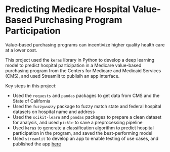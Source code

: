 # Predicting Medicare Hospital Value-Based Purchasing Program Participation

Value-based purchasing programs can incentivize higher quality health care at a lower cost.

This project used the `keras` library in Python to develop a deep learning model to predict hospital participation in a Medicare value-based purchasing program from the Centers for Medicare and Medicaid Services (CMS), and used Streamlit to publisih an app interface.

Key steps in this project:

- Used the `requests` and `pandas` packages to get data from CMS and the State of California
- Used the `fuzzywuzzy` package to fuzzy match state and federal hospital datasets on hospital name and address
- Used the `scikit-learn` and `pandas` packages to prepare a clean dataset for analysis, and used `pickle` to save a preprocessing pipeline
- Used `keras` to generate a classification algorithm to predict hospital participation in the program, and saved the best-performing model
- Used `streamlit` to develop an app to enable testing of use cases, and published the app [here](https://predicting-medicare-vbp.streamlit.app/)
